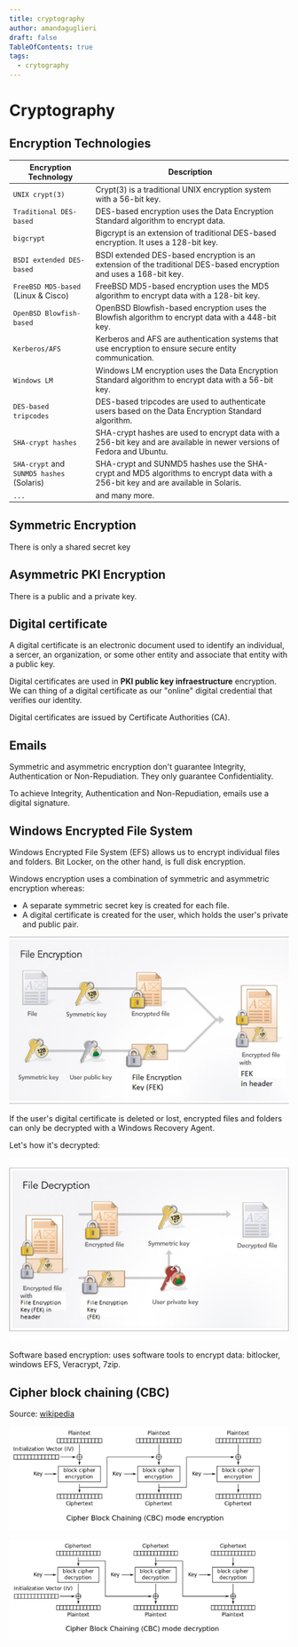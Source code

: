 ```yaml
---
title: cryptography
author: amandaguglieri
draft: false
TableOfContents: true
tags:
  - crytography
---
```


# Cryptography


## Encryption Technologies

|**Encryption Technology**|**Description**|
|---|---|
|`UNIX crypt(3)`|Crypt(3) is a traditional UNIX encryption system with a 56-bit key.|
|`Traditional DES-based`|DES-based encryption uses the Data Encryption Standard algorithm to encrypt data.|
|`bigcrypt`|Bigcrypt is an extension of traditional DES-based encryption. It uses a 128-bit key.|
|`BSDI extended DES-based`|BSDI extended DES-based encryption is an extension of the traditional DES-based encryption and uses a 168-bit key.|
|`FreeBSD MD5-based` (Linux & Cisco)|FreeBSD MD5-based encryption uses the MD5 algorithm to encrypt data with a 128-bit key.|
|`OpenBSD Blowfish-based`|OpenBSD Blowfish-based encryption uses the Blowfish algorithm to encrypt data with a 448-bit key.|
|`Kerberos/AFS`|Kerberos and AFS are authentication systems that use encryption to ensure secure entity communication.|
|`Windows LM`|Windows LM encryption uses the Data Encryption Standard algorithm to encrypt data with a 56-bit key.|
|`DES-based tripcodes`|DES-based tripcodes are used to authenticate users based on the Data Encryption Standard algorithm.|
|`SHA-crypt hashes`|SHA-crypt hashes are used to encrypt data with a 256-bit key and are available in newer versions of Fedora and Ubuntu.|
|`SHA-crypt` and `SUNMD5 hashes` (Solaris)|SHA-crypt and SUNMD5 hashes use the SHA-crypt and MD5 algorithms to encrypt data with a 256-bit key and are available in Solaris.|
|`...`|and many more.|



## Symmetric Encryption 

There is only a shared secret key

## Asymmetric PKI Encryption
There is a public and a private key.


## Digital certificate

A digital certificate is an electronic document used to identify an individual, a sercer, an organization, or some other entity and associate that entity with a public key.

Digital certificates are used in **PKI public key infraestructure** encryption. We can thing of a digital certificate as our "online" digital credential that verifies our identity.

Digital certificates are issued by Certificate Authorities (CA). 


## Emails

Symmetric and asymmetric encryption don't guarantee Integrity, Authentication or Non-Repudiation. They only guarantee Confidentiality. 

To achieve Integrity, Authentication and Non-Repudiation, emails use a digital signature.



## Windows Encrypted File System

Windows Encrypted File System (EFS) allows us to encrypt individual files and folders. Bit Locker, on the other hand, is full disk encryption.

Windows encryption uses a combination of symmetric and asymmetric encryption whereas:

+ A separate symmetric secret key is created for each file.
+ A digital certificate is created for the user, which holds the user's private and public pair.

![windows file encryption](img/windows-file-encryption.png)

If the user's digital certificate is deleted or lost, encrypted files and folders can only be decrypted with a Windows Recovery Agent.

Let's how it's decrypted: 

![windows file decryption](img/windows-file-decryption.png)


Software based encryption: uses software tools to encrypt data: bitlocker, windows EFS, Veracrypt, 7zip.


## Cipher block chaining (CBC)

Source: [wikipedia](https://en.wikipedia.org/wiki/Block_cipher_mode_of_operation)

![cbc mechanism](img/cbc-encryption.png)


![cbc mechanism](img/cbc-decryption.png)


